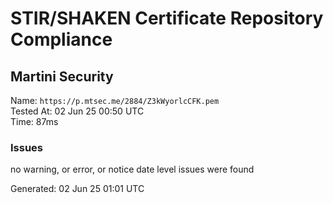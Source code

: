# STIR/SHAKEN Certificate Repository Compliance

## Martini Security

Name: `https://p.mtsec.me/2884/Z3kWyorlcCFK.pem`\
Tested At: 02 Jun 25 00:50 UTC\
Time: 87ms

### Issues

no warning, or error, or notice date level issues were found

Generated: 02 Jun 25 01:01 UTC